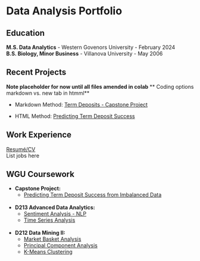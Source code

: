 # **Data Analysis Portfolio**


## **Education**
**M.S. Data Analytics**  -  Western Govenors University  -  February 2024
<br> 
**B.S. Biology, Minor Business**  -  Villanova University  -  May 2006


## **Recent Projects**
**Note placeholder for now until all files amended in colab**
** Coding options markdown vs. new tab in htmml**
- Markdown Method: [Term Deposits - Capstone Project](https://github.com/andrew-mecchi/andrew-mecchi.github.io/blob/main/Python_Mecchi_CAPSTONE_Project.ipynb 'Predicting Term Deposit Success')

- HTML Method: <a href= "https://github.com/andrew-mecchi/andrew-mecchi.github.io/blob/main/Python_Mecchi_CAPSTONE_Project.ipynb" target="_blank">Predicting Term Deposit Success</a>



## **Work Experience**
<a href="https://github.com/andrew-mecchi/andrew-mecchi.github.io/blob/main/assets/Mecchi_Resume.pdf" target="_blank">Resumé/CV</a> <br>
List jobs here 


## **WGU Coursework**
- **Capstone Project:**
  - <a href= "https://github.com/andrew-mecchi/andrew-mecchi.github.io/blob/main/Python_Mecchi_CAPSTONE_Project.ipynb" target="_blank">Predicting Term Deposit Success from Imbalanced Data</a> <br>
  <br>
- **D213 Advanced Data Analytics:**
  - <a href= "https://github.com/andrew-mecchi/andrew-mecchi.github.io/blob/main/Sentiment_Analysis_D213_Task_2.ipynb" target="_blank">Sentiment Analysis - NLP</a>
  - <a href= "https://github.com/andrew-mecchi/andrew-mecchi.github.io/blob/main/Time_Series_Analysis_D213_Task_1.ipynb" target="_blank">Time Series Analysis</a> <br>
  <br>
- **D212 Data Mining II:**
  - <a href= "https://github.com/andrew-mecchi/andrew-mecchi.github.io/blob/main/Market_Basket_Analysis_D212_Data_Minining_II_Task_3.ipynb" target="_blank">Market Basket Analysis</a>
  - <a href= "https://github.com/andrew-mecchi/andrew-mecchi.github.io/blob/main/PCA_D212_Data_Mining_II_Task_2.ipynb" target="_blank">Principal Component Analysis</a>
  - <a href= "https://github.com/andrew-mecchi/andrew-mecchi.github.io/blob/main/K_Means_Clustering_D212_Data_Mining_II_Task_1.ipynb" target="_blank">K-Means Clustering</a>

  
